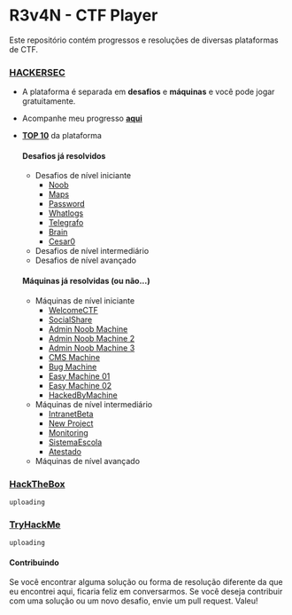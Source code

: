 # R3v4N - CTF Player

Este repositório contém progressos e resoluções de diversas plataformas de CTF.

### [HACKERSEC](https://capturetheflag.com.br/login)

* A plataforma é separada em **desafios** e **máquinas** e você pode jogar gratuitamente.
* Acompanhe meu progresso [**aqui**](https://capturetheflag.com.br/player/R3v4N)
* [**TOP 10**](https://capturetheflag.com.br/user/top) da plataforma

  #### Desafios já resolvidos
  * Desafios de nível iniciante
    - [Noob](#)
    * [Maps](#)
    * [Password](#)
    * [Whatlogs](#)
    * [Telegrafo](#)
    * [Brain](#)
    * [Cesar0](#)
  * Desafios de nível intermediário
  * Desafios de nível avançado
  #### Máquinas já resolvidas (ou não...)
  * Máquinas de nível iniciante
    * [WelcomeCTF](https://github.com/JPGress/r3v4n.ctf/tree/main/hackersec/maquinas/iniciante/WelcomeCTF)
    * [SocialShare](https://github.com/JPGress/r3v4n.ctf/tree/main/hackersec/maquinas/iniciante/SocialShare)
    * [Admin Noob Machine](https://github.com/JPGress/r3v4n.ctf/tree/main/hackersec/maquinas/iniciante/AdminNoobMachine)
    * [Admin Noob Machine 2](https://github.com/JPGress/r3v4n.ctf/tree/main/hackersec/maquinas/iniciante/AdminNoobMachine2)
    * [Admin Noob Machine 3](https://github.com/JPGress/r3v4n.ctf/tree/main/hackersec/maquinas/iniciante/adminnoobmachine3)
    * [CMS Machine](https://github.com/JPGress/r3v4n.ctf/tree/main/hackersec/maquinas/iniciante/cms)
    * [Bug Machine](https://github.com/JPGress/r3v4n.ctf/tree/main/hackersec/maquinas/iniciante/BugMachine)
    * [Easy Machine 01](https://github.com/JPGress/r3v4n.ctf/tree/main/hackersec/maquinas/iniciante/easymachine01)
    * [Easy Machine 02](https://github.com/JPGress/r3v4n.ctf/tree/main/hackersec/maquinas/iniciante/easymachine02)
    * [HackedByMachine](https://github.com/JPGress/r3v4n.ctf/tree/main/hackersec/maquinas/iniciante/HackedByMachine)
  * Máquinas de nível intermediário
    * [IntranetBeta](#)
    * [New Project](#)
    * [Monitoring](#)
    * [SistemaEscola](#)
    * [Atestado](#)
  * Máquinas de nível avançado

### [HackTheBox](#)
    uploading
### [TryHackMe](#)
    uploading
#### Contribuindo

Se você encontrar alguma solução ou forma de resolução diferente da que eu encontrei aqui, ficaria feliz em conversarmos. Se você deseja contribuir com uma solução ou um novo desafio, envie um pull request. Valeu!

